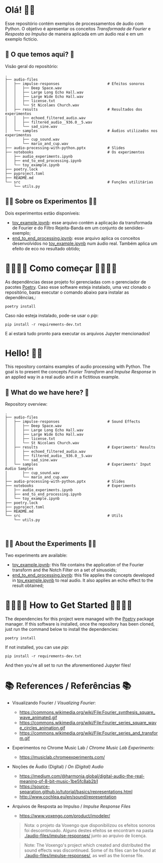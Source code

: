 # Olá! 👋👋

Esse repositório contém exemplos de processamentos de áudio com Python. O objetivo é apresentar os conceitos _Transformada de Fourier_ e _Resposta ao Impulso_ de maneira aplicada em um áudio real e em um exemplo fictício.

## 🤔 O que temos aqui? 🤔

Visão geral do repositório:

```shell
.
├── audio-files                                  
│   ├── impulse-responses                      # Efeitos sonoros
│   │   ├── Deep Space.wav 
│   │   ├── Large Long Echo Hall.wav
│   │   ├── Large Wide Echo Hall.wav
│   │   ├── license.txt
│   │   └── St Nicolaes Church.wav
│   ├── results                                # Resultados dos experimentos 
│   │   ├── echoed_filtered_audio.wav
│   │   ├── filtered_audio__936.0__5.wav
│   │   └── sad_sine.wav
│   └── samples                                # Áudios utilizados nos experimentos
│       ├── cup_sound.wav
│       └── mario_and_cup.wav
├── audio-processing-with-python.pptx          # Slides
├── notebooks                                  # Os experimentos 
│   ├── audio_experiments.ipynb
│   ├── end_to_end_processing.ipynb
│   └── toy_example.ipynb
├── poetry.lock
├── pyproject.toml
├── README.md
└── src                                        # Funções utilitárias   
    └── utils.py

```

## 🔬🔭 Sobre os Experimentos 🔬🔭

Dois experimentos estão disponíveis:
- [toy_example.ipynb](./notebooks/toy_example.ipynb): esse arquivo contém a aplicação da transformada de Fourier e do Filtro Rejeita-Banda em um conjunto de senóides-exemplo;
- [end_to_end_processing.ipynb](./notebooks/end_to_end_processing.ipynb): esse arquivo aplica os conceitos desenvolvidos no [toy_example.ipynb](./notebooks/toy_example.ipynb) num áudio real. Também aplica um efeito de eco no resultado obtido;

# 👨‍💻👩‍💻 Como começar 👨‍💻👩‍💻

As dependências desse projeto foi gerenciadas com o gerenciador de pacotes [Poetry](https://python-poetry.org/). Caso esse software esteja instalado, uma vez clonado o repositório, basta executar o comando abaixo para instalar as dependências,:

```shell
poetry install
```

Caso não esteja instalado, pode-se usar o _pip_:

```shell
pip install -r requirements-dev.txt
```

E aí estará tudo pronto para executar os arquivos Jupyter mencionados!

# Hello! 👋👋

This repository contains examples of audio processing with Python. The goal is to present the concepts _Fourier Transform_ and _Impulse Response_ in an applied way in a real audio and in a fictitious example.

## 🤔 What do we have here? 🤔

Repository overview:

``` shell
.
├── audio-files                                  
│   ├── impulse-responses                      # Sound Effects
│   │   ├── Deep Space.wav 
│   │   ├── Large Long Echo Hall.wav
│   │   ├── Large Wide Echo Hall.wav
│   │   ├── license.txt
│   │   └── St Nicolaes Church.wav
│   ├── results                                # Experiments' Results 
│   │   ├── echoed_filtered_audio.wav
│   │   ├── filtered_audio__936.0__5.wav
│   │   └── sad_sine.wav
│   └── samples                                # Experiments' Input Audio Samples 
│       ├── cup_sound.wav
│       └── mario_and_cup.wav
├── audio-processing-with-python.pptx          # Slides
├── notebooks                                  # Experiments 
│   ├── audio_experiments.ipynb
│   ├── end_to_end_processing.ipynb
│   └── toy_example.ipynb
├── poetry.lock
├── pyproject.toml
├── README.md
└── src                                        # Utils   
    └── utils.py



```

## 🔬🔭 About the Experiments 🔬🔭

Two experiments are available:
- [toy_example.ipynb](./notebooks/toy_example.ipynb): this file contains the application of the Fourier transform and the Notch Filter on a set of sinusoids;
- [end_to_end_processing.ipynb](./notebooks/end_to_end_processing.ipynb): this file applies the concepts developed in [toy_example.ipynb](./notebooks/toy_example.ipynb) to real audio. It also applies an echo effect to the result obtained;

# 👨‍💻👩‍💻 How to Get Started 👨‍💻👩‍💻

The dependencies for this project were managed with the [Poetry](https://python-poetry.org/) package manager. If this software is installed, once the repository has been cloned, just run the command below to install the dependencies:

``` shell
poetry install
```

If not installed, you can use _pip_:

``` shell
pip install -r requirements-dev.txt
```

And then you're all set to run the aforementioned Jupyter files!

# 📚 References / Referências 📚

- Visualizando Fourier / _Visualizing Fourier_:
    - https://commons.wikimedia.org/wiki/File:Fourier_synthesis_square_wave_animated.gif
    - https://commons.wikimedia.org/wiki/File:Fourier_series_square_wave_circles_animation.gif
    - https://commons.wikimedia.org/wiki/File:Fourier_series_and_transform.gif

- Experimentos no Chrome Music Lab / _Chrome Music Lab Experiments_:
    - https://musiclab.chromeexperiments.com/

- Noções de Áudio (Digital) / _On (Digital) Audio_
    - https://medium.com/@harmonia.global/digital-audio-the-real-meaning-of-8-bit-music-1be5fc8ab2b1
    - https://source-separation.github.io/tutorial/basics/representations.html
    - http://www.cochlea.eu/en/sound/representation

- Arquivos de Resposta ao Impulso / _Impulse Response Files_
    - https://www.voxengo.com/product/imodeler/
    > Nota: o projeto da Voxengo que disponibilizou os efeitos sonoros foi descontinuado. Alguns destes efeitos se encontram na pasta [./audio-files/impulse-responses/](./audio-files/impulse-responses/) junto ao arquivo de licença.

    > Note: The Voxengo's project which created and distributed the sound effects was discontinued. Some of its files can be found at [./audio-files/impulse-responses/](./audio-files/impulse-responses/), as well as the license file.
